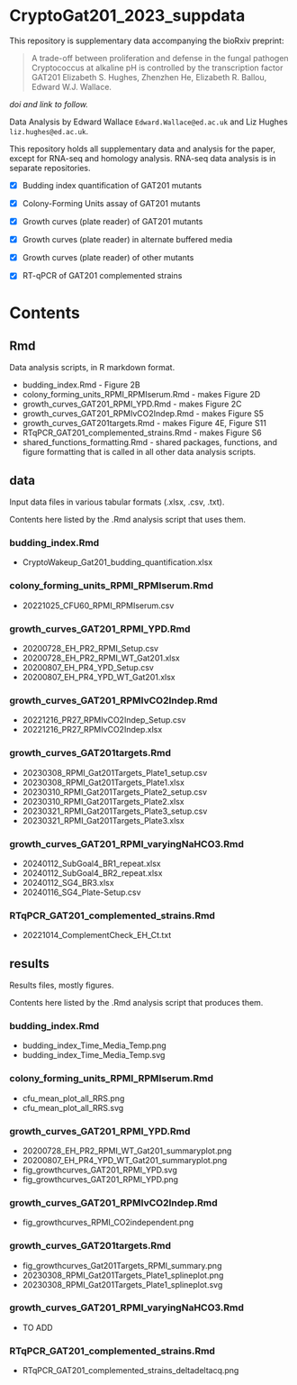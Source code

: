 # CryptoGat201_2023_suppdata

This repository is supplementary data accompanying the bioRxiv preprint:

> A trade-off between proliferation and defense in the fungal pathogen Cryptococcus at alkaline pH is controlled by the transcription factor GAT201
> Elizabeth S. Hughes, Zhenzhen He, Elizabeth R. Ballou, Edward W.J. Wallace.

_doi and link to follow._

Data Analysis by Edward Wallace `Edward.Wallace@ed.ac.uk` and Liz Hughes `liz.hughes@ed.ac.uk`.

This repository holds all supplementary data and analysis for the paper, except for RNA-seq and homology analysis.
RNA-seq data analysis is in separate repositories.

- [x] Budding index quantification of GAT201 mutants
- [x] Colony-Forming Units assay of GAT201 mutants 
- [x] Growth curves (plate reader) of GAT201 mutants
- [x] Growth curves (plate reader) in alternate buffered media
- [x] Growth curves (plate reader) of other mutants
- [x] RT-qPCR of GAT201 complemented strains


# Contents

## Rmd

Data analysis scripts, in R markdown format.

- budding_index.Rmd - Figure 2B
- colony_forming_units_RPMI_RPMIserum.Rmd - makes Figure 2D
- growth_curves_GAT201_RPMI_YPD.Rmd - makes Figure 2C
- growth_curves_GAT201_RPMIvCO2Indep.Rmd - makes Figure S5
- growth_curves_GAT201targets.Rmd - makes Figure 4E, Figure S11
- RTqPCR_GAT201_complemented_strains.Rmd - makes Figure S6
- shared_functions_formatting.Rmd - shared packages, functions, and figure formatting that is called in all other data analysis scripts.

## data

Input data files in various tabular formats (.xlsx, .csv, .txt).

Contents here listed by the .Rmd analysis script that uses them.

### budding_index.Rmd

- CryptoWakeup_Gat201_budding_quantification.xlsx

### colony_forming_units_RPMI_RPMIserum.Rmd

- 20221025_CFU60_RPMI_RPMIserum.csv

### growth_curves_GAT201_RPMI_YPD.Rmd

- 20200728_EH_PR2_RPMI_Setup.csv
- 20200728_EH_PR2_RPMI_WT_Gat201.xlsx
- 20200807_EH_PR4_YPD_Setup.csv
- 20200807_EH_PR4_YPD_WT_Gat201.xlsx

### growth_curves_GAT201_RPMIvCO2Indep.Rmd

- 20221216_PR27_RPMIvCO2Indep_Setup.csv
- 20221216_PR27_RPMIvCO2Indep.xlsx

### growth_curves_GAT201targets.Rmd

- 20230308_RPMI_Gat201Targets_Plate1_setup.csv
- 20230308_RPMI_Gat201Targets_Plate1.xlsx
- 20230310_RPMI_Gat201Targets_Plate2_setup.csv
- 20230310_RPMI_Gat201Targets_Plate2.xlsx
- 20230321_RPMI_Gat201Targets_Plate3_setup.csv
- 20230321_RPMI_Gat201Targets_Plate3.xlsx

### growth_curves_GAT201_RPMI_varyingNaHCO3.Rmd

- 20240112_SubGoal4_BR1_repeat.xlsx
- 20240112_SubGoal4_BR2_repeat.xlsx
- 20240112_SG4_BR3.xlsx
- 20240116_SG4_Plate-Setup.csv

### RTqPCR_GAT201_complemented_strains.Rmd

- 20221014_ComplementCheck_EH_Ct.txt


## results

Results files, mostly figures.

Contents here listed by the .Rmd analysis script that produces them.

### budding_index.Rmd

- budding_index_Time_Media_Temp.png
- budding_index_Time_Media_Temp.svg

### colony_forming_units_RPMI_RPMIserum.Rmd

- cfu_mean_plot_all_RRS.png
- cfu_mean_plot_all_RRS.svg

### growth_curves_GAT201_RPMI_YPD.Rmd

- 20200728_EH_PR2_RPMI_WT_Gat201_summaryplot.png
- 20200807_EH_PR4_YPD_WT_Gat201_summaryplot.png
- fig_growthcurves_GAT201_RPMI_YPD.svg
- fig_growthcurves_GAT201_RPMI_YPD.png

### growth_curves_GAT201_RPMIvCO2Indep.Rmd

- fig_growthcurves_RPMI_CO2independent.png

### growth_curves_GAT201targets.Rmd

- fig_growthcurves_Gat201Targets_RPMI_summary.png
- 20230308_RPMI_Gat201Targets_Plate1_splineplot.png
- 20230308_RPMI_Gat201Targets_Plate1_splineplot.svg


### growth_curves_GAT201_RPMI_varyingNaHCO3.Rmd

- TO ADD

### RTqPCR_GAT201_complemented_strains.Rmd

- RTqPCR_GAT201_complemented_strains_deltadeltacq.png

